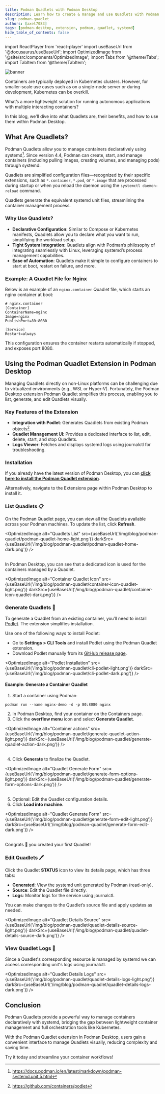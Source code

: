 ```yaml
---
title: Podman Quadlets with Podman Desktop
description: Learn how to create & manage and use Quadlets with Podman Desktop
slug: podman-quadlet
authors: [axel7083]
tags: [podman-desktop, extension, podman, quadlet, systemd]
hide_table_of_contents: false
---
```


import ReactPlayer from 'react-player'
import useBaseUrl from '@docusaurus/useBaseUrl';
import OptimizedImage from '@site/src/components/OptimizedImage';
import Tabs from '@theme/Tabs';
import TabItem from '@theme/TabItem';

![banner](img/podman-quadlet/banner.png)

Containers are typically deployed in Kubernetes clusters.
However, for smaller-scale use cases such as on a single-node server or during development, Kubernetes can be overkill.

What’s a more lightweight solution for running autonomous applications with multiple interacting containers?

In this blog, we'll dive into what Quadlets are, their benefits, and how to use them within Podman Desktop.

<!-- truncate -->

## What Are Quadlets?

Podman Quadlets allow you to manage containers declaratively using systemd[^1].
Since version 4.4, Podman can create, start, and manage containers (including pulling images, creating volumes, and managing pods) through systemd.

Quadlets are simplified configuration files—recognized by their specific extensions,
such as `*.container`, `*.pod`, or `*.image` that are processed during startup or when you reload the daemon using the `systemctl daemon-reload` command.

Quadlets generate the equivalent systemd unit files, streamlining the container management process.

[^1]: https://docs.podman.io/en/latest/markdown/podman-systemd.unit.5.html

### Why Use Quadlets?

- **Declarative Configuration**: Similar to Compose or Kubernetes manifests, Quadlets allow you to declare what you want to run, simplifying the workload setup.
- **Tight System Integration**: Quadlets align with Podman’s philosophy of integrating seamlessly with Linux, leveraging systemd’s process management capabilities.
- **Ease of Automation**: Quadlets make it simple to configure containers to start at boot, restart on failure, and more.

### Example: A Quadlet File for Nginx

Below is an example of an `nginx.container` Quadlet file, which starts an nginx container at boot:

```editorconfig title="~/.config/containers/systemd/nginx.container"
# nginx.container
[Container]
ContainerName=nginx
Image=nginx
PublishPort=80:8080

[Service]
Restart=always
```

This configuration ensures the container restarts automatically if stopped, and exposes port 8080.

## Using the Podman Quadlet Extension in Podman Desktop

Managing Quadlets directly on non-Linux platforms can be challenging due to virtualized environments (e.g., WSL or Hyper-V).
Fortunately, the Podman Desktop extension Podman Quadlet simplifies this process, enabling you to list, generate, and edit Quadlets visually.

### Key Features of the Extension

- **Integration with Podlet**: Generates Quadlets from existing Podman objects[^2].
- **Quadlet Management UI**: Provides a dedicated interface to list, edit, delete, start, and stop Quadlets.
- **Logs Viewer**: Fetches and displays systemd logs using journalctl for troubleshooting.

[^2]: https://github.com/containers/podlet

### Installation

If you already have the latest version of Podman Desktop, you can <a href="podman-desktop:extension/podman-desktop.quadlet">**click here to install the Podman Quadlet extension**</a>.

Alternatively, navigate to the Extensions page within Podman Desktop to install it.

### List Quadlets :clipboard:

On the Podman Quadlet page, you can view all the Quadlets available across your Podman machines. To update the list, click **Refresh**.

<OptimizedImage
alt="Quadlets List"
src={useBaseUrl('/img/blog/podman-quadlet/podman-quadlet-home-light.png')}
darkSrc={useBaseUrl('/img/blog/podman-quadlet/podman-quadlet-home-dark.png')}
/>
<br/><br/>

In Podman Desktop, you can see that a dedicated icon is used for the containers managed by a Quadlet.

<OptimizedImage
alt="Container Quadlet Icon"
src={useBaseUrl('/img/blog/podman-quadlet/container-icon-quadlet-light.png')}
darkSrc={useBaseUrl('/img/blog/podman-quadlet/container-icon-quadlet-dark.png')}
/>

### Generate Quadlets :hammer:

To generate a Quadlet from an existing container, you’ll need to install [Podlet](https://github.com/containers/podlet). The extension simplifies installation.

Use one of the following ways to install Podlet:

- Go to **<Icon icon="fa-solid fa-cog" size="lg" /> Settings > CLI Tools** and install Podlet using the Podman Quadlet extension.
- Download Podlet manually from its [GitHub release page](https://github.com/containers/podlet/releases).

<OptimizedImage
alt="Podlet Installation"
src={useBaseUrl('/img/blog/podman-quadlet/cli-podlet-light.png')}
darkSrc={useBaseUrl('/img/blog/podman-quadlet/cli-podlet-dark.png')}
/>

#### Example: Generate a Container Quadlet

1. Start a container using Podman:

```shell
podman run --name nginx-demo -d -p 80:8080 nginx
```

2. In Podman Desktop, find your container on the Containers page.
3. Click the **overflow menu** icon and select **Generate Quadlet**.

<OptimizedImage
alt="Container actions"
src={useBaseUrl('/img/blog/podman-quadlet/generate-quadlet-action-light.png')}
darkSrc={useBaseUrl('/img/blog/podman-quadlet/generate-quadlet-action-dark.png')}
/>
<br/><br/>

4. Click **Generate** to finalize the Quadlet.

<OptimizedImage
alt="Quadlet Generate Form"
src={useBaseUrl('/img/blog/podman-quadlet/generate-form-options-light.png')}
darkSrc={useBaseUrl('/img/blog/podman-quadlet/generate-form-options-dark.png')}
/>
<br/><br/>

5. Optional: Edit the Quadlet configuration details.
6. Click **Load into machine**.

<OptimizedImage
alt="Quadlet Generate Form"
src={useBaseUrl('/img/blog/podman-quadlet/generate-form-edit-light.png')}
darkSrc={useBaseUrl('/img/blog/podman-quadlet/generate-form-edit-dark.png')}
/>
<br/><br/>

Congrats 🎉 you created your first Quadlet!

### Edit Quadlets :pen:

Click the Quadlet **STATUS** icon to view its details page, which has three tabs:

- **Generated**: View the systemd unit generated by Podman (read-only).
- **Source**: Edit the Quadlet file directly.
- **Logs**: Monitor logs for the service using journalctl.

You can make changes to the Quadlet’s source file and apply updates as needed.

<OptimizedImage
alt="Quadlet Details Source"
src={useBaseUrl('/img/blog/podman-quadlet/quadlet-details-source-light.png')}
darkSrc={useBaseUrl('/img/blog/podman-quadlet/quadlet-details-source-dark.png')}
/>

### View Quadlet Logs :scroll:

Since a Quadlet's corresponding resource is managed by systemd we can access corresponding unit's logs using journalctl.

<OptimizedImage
alt="Quadlet Details Logs"
src={useBaseUrl('/img/blog/podman-quadlet/quadlet-details-logs-light.png')}
darkSrc={useBaseUrl('/img/blog/podman-quadlet/quadlet-details-logs-dark.png')}
/>

## Conclusion

Podman Quadlets provide a powerful way to manage containers declaratively with systemd, bridging the gap between lightweight container management and full orchestration tools like Kubernetes.

With the Podman Quadlet extension in Podman Desktop, users gain a convenient interface to manage Quadlets visually, reducing complexity and saving time.

Try it today and streamline your container workflows!
